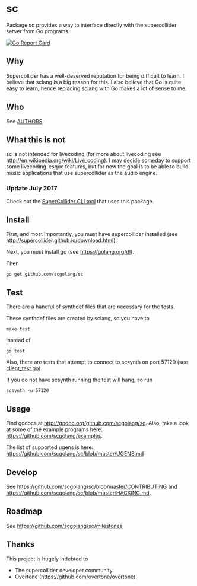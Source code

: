 # sc

Package sc provides a way to interface directly with the
supercollider server from Go programs.

[![Go Report Card](https://goreportcard.com/badge/github.com/scgolang/sc)](https://goreportcard.com/report/github.com/scgolang/sc)

## Why

Supercollider has a well-deserved reputation for being difficult
to learn. I believe that sclang is a big reason for this.
I also believe that Go is quite easy to learn, hence
replacing sclang with Go makes a lot of sense to me.

## Who

See [AUTHORS](AUTHORS).

## What this is not

sc is not intended for livecoding (for more about livecoding see
http://en.wikipedia.org/wiki/Live_coding). I may decide someday
to support some livecoding-esque features, but for now the
goal is to be able to build music applications
that use supercollider as the audio engine.

### Update July 2017

Check out the [SuperCollider CLI tool](https://github.com/scgolang/scc) that uses this package.

## Install

First, and most importantly, you must have supercollider
installed (see http://supercollider.github.io/download.html).

Next, you must install go (see https://golang.org/dl).

Then

```
go get github.com/scgolang/sc
```

## Test

There are a handful of synthdef files that are necessary for the tests.

These synthdef files are created by sclang, so you have to

```
make test
```

instead of

```
go test
```

Also, there are tests that attempt to connect to scsynth on port 57120 (see [client_test.go](client_test.go)).

If you do not have scsynth running the test will hang, so run

```
scsynth -u 57120
```

## Usage

Find godocs at http://godoc.org/github.com/scgolang/sc.
Also, take a look at some of the example programs here: https://github.com/scgolang/examples.

The list of supported ugens is here: https://github.com/scgolang/sc/blob/master/UGENS.md

## Develop

See https://github.com/scgolang/sc/blob/master/CONTRIBUTING and
https://github.com/scgolang/sc/blob/master/HACKING.md.

## Roadmap

See https://github.com/scgolang/sc/milestones

## Thanks

This project is hugely indebted to

* The supercollider developer community
* Overtone (https://github.com/overtone/overtone)
